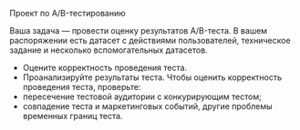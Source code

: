 Проект по А/B-тестированию

Ваша задача — провести оценку результатов A/B-теста.
В вашем распоряжении есть датасет с действиями пользователей, техническое задание и несколько вспомогательных датасетов.
- Оцените корректность проведения теста.
- Проанализируйте результаты теста.
Чтобы оценить корректность проведения теста, проверьте:
- пересечение тестовой аудитории с конкурирующим тестом;
- совпадение теста и маркетинговых событий, другие проблемы временных границ теста.
